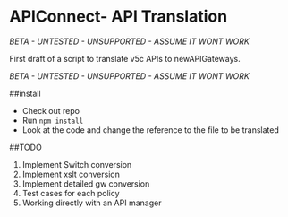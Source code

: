 # APIConnect- API Translation

*BETA - UNTESTED - UNSUPPORTED - ASSUME IT WONT WORK*

First draft of a script to translate v5c APIs to newAPIGateways.


*BETA - UNTESTED - UNSUPPORTED - ASSUME IT WONT WORK*

##install

* Check out repo
* Run `npm install`
* Look at the code and change the reference to the file to be translated

##TODO
1. Implement Switch conversion
2. Implement xslt conversion
3. Implement detailed gw conversion
4. Test cases for each policy
5. Working directly with an API manager
